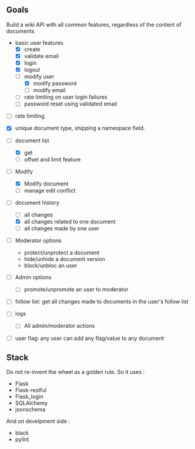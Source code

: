 ## Goals

Build a wiki API with all common features, regardless of the content of documents

* basic user features
  * [x] create
  * [x] validate email
  * [x] login
  * [x] logout
  * [ ] modify user
    * [x] modify password
    * [ ] modify email
  * [ ] rate limiting on user login failures
  * [ ] password reset using validated email
* [ ] rate limiting
* [x] unique document type, shipping a namespace field.
* [ ] document list
  * [x] get
  * [ ] offset and limit feature
* [ ] Modify
  * [x] Modify document
  * [ ] manage edit conflict
* [ ] document history
  * [ ] all changes
  * [x] all changes related to one document
  * [ ] all changes made by one user
* [ ] Moderator options
  * protect/unprotect a document
  * hide/unhide a document version
  * block/unbloc an user
* [ ] Admin options
  * [ ] promote/unpromote an user to moderator
* [ ] follow list: get all changes made to documents in the user's follow list
* [ ] logs
  * [ ] All admin/moderator actions
* [ ] user flag: any user can add any flag/value to any document


## Stack

Do not re-invent the wheel as a golden rule. So it uses : 

* Flask
* Flask-restful
* Flask_login
* SQLAlchemy
* jsonschema

And on develpment side :

* black
* pylint
